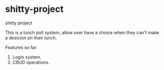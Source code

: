 # shitty-project
shitty project

This is a lunch poll system, allow user have a choice when they can't make a desicion on their lunch.

Features so far:
1. Login system.
2. CRUD operations.
